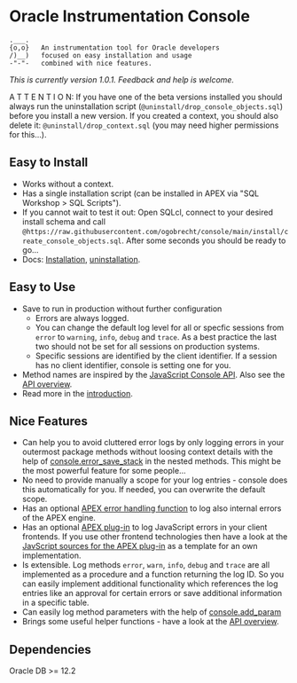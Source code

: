 # Oracle Instrumentation Console

    .___.
    {o,o}   An instrumentation tool for Oracle developers
    /)__)   focused on easy installation and usage
    -"-"-   combined with nice features.

*This is currently version 1.0.1. Feedback and help is welcome.*

A T T E N T I O N: If you have one of the beta versions installed you should
always run the uninstallation script (`@uninstall/drop_console_objects.sql`)
before you install a new version. If you created a context, you should also
delete it: `@uninstall/drop_context.sql` (you may need higher permissions for this...).

## Easy to Install

- Works without a context.
- Has a single installation script (can be installed in APEX via "SQL Workshop >
  SQL Scripts").
- If you cannot wait to test it out: Open SQLcl, connect to your desired install
  schema and call
  `@https://raw.githubusercontent.com/ogobrecht/console/main/install/create_console_objects.sql`.
  After some seconds you should be ready to go...
- Docs: [Installation](docs/installation.md),
  [uninstallation](docs/uninstallation.md).

## Easy to Use

- Save to run in production without further configuration
  - Errors are always logged.
  - You can change the default log level for all or specfic sessions from
    `error` to `warning`, `info`, `debug` and `trace`. As a best practice the
    last two should not be set for all sessions on production systems.
  - Specific sessions are identified by the client identifier. If a session has
    no client identifier, console is setting one for you.
- Method names are inspired by the [JavaScript Console
  API](https://developers.google.com/web/tools/chrome-devtools/console/api).
  Also see the [API overview](docs/api-overview.md).
- Read more in the [introduction](docs/introduction.md).

## Nice Features

- Can help you to avoid cluttered error logs by only logging errors in your
  outermost package methods without loosing context details with the help of
  [console.error_save_stack](docs/package-console.md#procedure-error_save_stack)
  in the nested methods. This might be the most powerful feature for some
  people...
- No need to provide manually a scope for your log entries - console does this
  automatically for you. If needed, you can overwrite the default scope.
- Has an optional [APEX error handling
  function](docs/package-console.md#function-apex_error_handling) to log also
  internal errors of the APEX engine.
- Has an optional [APEX plug-in](install/apex_plugin.sql) to log JavaScript
  errors in your client frontends. If you use other frontend technologies then
  have a look at the [JavScript sources for the APEX
  plug-in](sources/apex_plugin_console.js) as a template for an own
  implementation.
- Is extensible. Log methods `error`, `warn`, `info`, `debug` and `trace` are
  all implemented as a procedure and a function returning the log ID. So you can
  easily implement additional functionality which references the log entries
  like an approval for certain errors or save additional information in a
  specific table.
- Can easily log method parameters with the help of
  [console.add_param](docs/package-console.md#procedure-add_param)
- Brings some useful helper functions - have a look at the [API
  overview](docs/api-overview.md).

## Dependencies

Oracle DB >= 12.2
